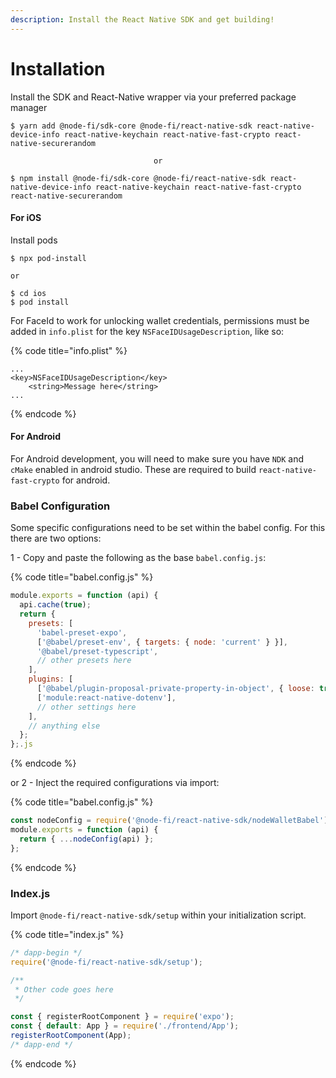 ```yaml
---
description: Install the React Native SDK and get building!
---
```


# Installation

Install the SDK and React-Native wrapper via your preferred package manager

```
$ yarn add @node-fi/sdk-core @node-fi/react-native-sdk react-native-device-info react-native-keychain react-native-fast-crypto react-native-securerandom

                                or
                                
$ npm install @node-fi/sdk-core @node-fi/react-native-sdk react-native-device-info react-native-keychain react-native-fast-crypto react-native-securerandom
```

#### For iOS

Install pods

```
$ npx pod-install

or

$ cd ios
$ pod install
```

For FaceId to work for unlocking wallet credentials, permissions must be added in `info.plist` for the key `NSFaceIDUsageDescription`, like so:

{% code title="info.plist" %}
```
...
<key>NSFaceIDUsageDescription</key>
	<string>Message here</string>
...
```
{% endcode %}

#### For Android

For Android development, you will need to make sure you have `NDK` and `cMake` enabled in android studio.  These are required to build `react-native-fast-crypto` for android.

### Babel Configuration

Some specific configurations need to be set within the babel config. For this there are two options:

1 - Copy and paste the following as the base `babel.config.js`:

{% code title="babel.config.js" %}
```javascript
module.exports = function (api) {
  api.cache(true);
  return {
    presets: [
      'babel-preset-expo',
      ['@babel/preset-env', { targets: { node: 'current' } }],
      '@babel/preset-typescript',
      // other presets here
    ],
    plugins: [
      ['@babel/plugin-proposal-private-property-in-object', { loose: true }],
      ['module:react-native-dotenv'],
      // other settings here
    ],
    // anything else
  };
};.js
```
{% endcode %}

or 2 - Inject the required configurations via import:

{% code title="babel.config.js" %}
```javascript
const nodeConfig = require('@node-fi/react-native-sdk/nodeWalletBabel');
module.exports = function (api) {
  return { ...nodeConfig(api) };
};
```
{% endcode %}

### Index.js

Import `@node-fi/react-native-sdk/setup` within your initialization script.

{% code title="index.js" %}
```javascript
/* dapp-begin */
require('@node-fi/react-native-sdk/setup');

/**
 * Other code goes here
 */

const { registerRootComponent } = require('expo');
const { default: App } = require('./frontend/App');
registerRootComponent(App);
/* dapp-end */
```
{% endcode %}
